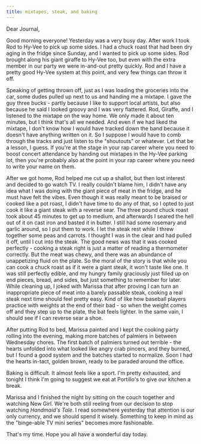 ```yaml
---
title: mixtapes, steak, and baking
---
```


Dear Journal,

Good morning everyone! Yesterday was a very busy day. After work I took
Rod to Hy-Vee to pick up some sides. I had a chuck roast that had been
dry aging in the fridge since Sunday, and I wanted to pick up some
sides. Rod brought along his giant giraffe to Hy-Vee too, but even with
the extra member in our party we were in-and-out pretty quickly. Rod and
I have a pretty good Hy-Vee system at this point, and very few things
can throw it off.

Speaking of getting thrown off, just as I was loading the groceries into
the car, some dudes pulled up next to us and handing me a mixtape. I
gave the guy three bucks - partly because I like to support local
artists, but also because he said I looked groovy and I was very
flattered. Rod, Giraffe, and I listened to the mixtape on the way home.
We only made it about ten minutes, but I think that's all we needed. And
even if we had liked the mixtape, I don't know how I would have tracked
down the band because it doesn't have anything written on it. So I
suppose I would have to comb through the tracks and just listen to the
"shoutouts" or whatever. Let that be a lesson, I guess. If you're at the
stage in your rap career where you need to boost concert attendance by
handing out mixtapes in the Hy-Vee parking lot, then you're probably
also at the point in your rap career where you need to write your name
on them.

After we got home, Rod helped me cut up a shallot, but then lost
interest and decided to go watch TV. I really couldn't blame him, I
didn't have any idea what I was doing with the giant piece of meat in
the fridge, and he must have felt the vibes. Even though it was really
meant to be braised or cooked like a pot roast, I didn't have time to do
any of that, so I opted to just cook it like a giant steak with a
reverse sear. The three pound chuck roast took about 45 minutes to get
up to medium, and afterwards I seared the hell out of it on cast iron
and basted it in butter. I still had some rosemary and garlic around, so
I put them to work. I let the steak rest while I threw together some
peas and carrots. I thought I was in the clear and had pulled it off,
until I cut into the steak. The good news was that it was cooked
perfectly - cooking a steak right is just a matter of reading a
thermometer correctly. But the meat was chewy, and there was an
abundance of unappetizing fluid on the plate. So the moral of the story
is that while you can cook a chuck roast as if it were a giant steak, it
won't taste like one. It was still perfectly edible, and my hungry
family graciously just filled up on end pieces, bread, and sides, but
just something to remember for later. While cleaning up, I joked with
Marissa that after proving I can turn an inappropriate piece of meat
into a barely passable steak, cooking a real steak next time should feel
pretty easy. Kind of like how baseball players practice with weights at
the end of their bad - so when the weight comes off and they step up to
the plate, the bat feels lighter. In the same vain, I should see if I
can reverse sear a shoe.

After putting Rod to bed, Marissa painted and I kept the cooking party
rolling into the evening, making more batches of palmiers in between
Wednesday chores. The first batch of palmiers turned out terrible - the
hearts unfolded into what looked like angry crab pincers, and they
burned, but I found a good system and the batches started to normalize.
Soon I had the hearts in-tact, golden brown, ready to be paraded around
the office.

Baking is difficult. It almost feels like a sport. I'm pretty exhausted,
and tonight I think I'm going to suggest we eat at Portillo's to give
our kitchen a break.

Marissa and I finished the night by sitting on the couch together and
watching New Girl. We're both still reeling from our decision to stop
watching *Handmaid's Tale*. I read somewhere yesterday that attention is
our only currency, and we should spend it wisely. Something to keep in
mind as the "binge-able TV mini series" becomes more fashionable.

That's my time. Hope you all have a wonderful day today.

